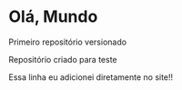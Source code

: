 # Olá, Mundo
 Primeiro repositório versionado

 Repositório criado para teste
 
 Essa linha eu adicionei diretamente no site!!
